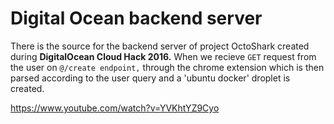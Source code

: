# Digital Ocean backend server

There is the source for the backend server of project OctoShark created during **DigitalOcean Cloud Hack 2016.**
When we recieve ``GET`` request from the user on ``@/create endpoint,`` through the chrome extension which is then parsed according to the user query and a 'ubuntu docker' droplet is created.


https://www.youtube.com/watch?v=YVKhtYZ9Cyo


